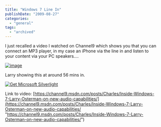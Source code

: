 ```yaml
---
title: "Windows 7 Line In"
publishDate: "2009-08-27"
categories: 
  - "general"
tags:
  - "archived"
---
```


I just recalled a video I watched on Channel9 which shows you that you can connect an MP3 player, in my case an iPhone via the line in and listen to your content via your PC speakers…. 

[![image](https://ramberlinggeek.co.uk/wp-content/uploads/2009/08/image_thumb3.png "image")](https://ramberlinggeek.co.uk/wp-content/uploads/2009/08/image3.png)

Larry showing this at around 56 mins in.

 [ ![Get Microsoft Silverlight](https://go.microsoft.com/fwlink/?LinkId=108181) ](https://go.microsoft.com/fwlink/?LinkID=124807) 

Link to video: [https://channel9.msdn.com/posts/Charles/Inside-Windows-7-Larry-Osterman-on-new-audio-capabilities/](https://channel9.msdn.com/posts/Charles/Inside-Windows-7-Larry-Osterman-on-new-audio-capabilities/ "https://channel9.msdn.com/posts/Charles/Inside-Windows-7-Larry-Osterman-on-new-audio-capabilities/")
